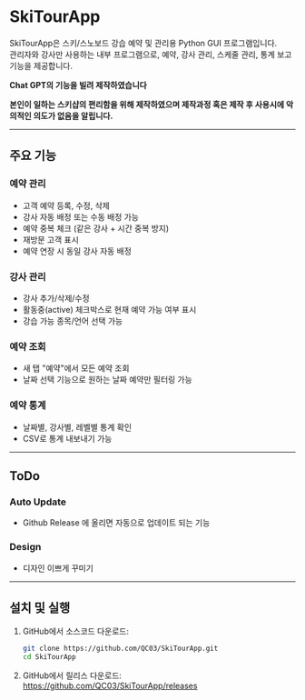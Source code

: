 # SkiTourApp

SkiTourApp은 스키/스노보드 강습 예약 및 관리용 Python GUI 프로그램입니다.  
관리자와 강사만 사용하는 내부 프로그램으로, 예약, 강사 관리, 스케줄 관리, 통계 보고 기능을 제공합니다.

**Chat GPT의 기능을 빌려 제작하였습니다**

**본인이 일하는 스키샵의 편리함을 위해 제작하였으며 제작과정 혹은 제작 후 사용시에 악의적인 의도가 없음을 알립니다.**

---

## 주요 기능

### 예약 관리
- 고객 예약 등록, 수정, 삭제
- 강사 자동 배정 또는 수동 배정 가능
- 예약 중복 체크 (같은 강사 + 시간 중복 방지)
- 재방문 고객 표시
- 예약 연장 시 동일 강사 자동 배정

### 강사 관리
- 강사 추가/삭제/수정
- 활동중(active) 체크박스로 현재 예약 가능 여부 표시
- 강습 가능 종목/언어 선택 가능

### 예약 조회
- 새 탭 "예약"에서 모든 예약 조회
- 날짜 선택 기능으로 원하는 날짜 예약만 필터링 가능

### 예약 통계
- 날짜별, 강사별, 레벨별 통계 확인
- CSV로 통계 내보내기 가능

---

## ToDo  
  
### Auto Update
- Github Release 에 올리면 자동으로 업데이트 되는 기능

### Design
- 디자인 이쁘게 꾸미기


---

## 설치 및 실행

1. GitHub에서 소스코드 다운로드:
   ```bash
   git clone https://github.com/QC03/SkiTourApp.git
   cd SkiTourApp

2. GitHub에서 릴리스 다운로드:  
    https://github.com/QC03/SkiTourApp/releases